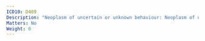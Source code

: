 ```yaml
---
ICD10: D489
Description: "Neoplasm of uncertain or unknown behaviour: Neoplasm of uncertain or unknown behaviour, unspecified"
Matters: No
Weight: 0
---
```


